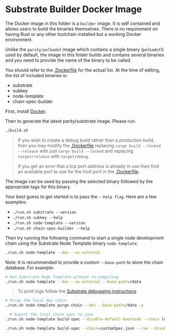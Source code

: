 # Substrate Builder Docker Image

The Docker image in this folder is a `builder` image. It is self contained and allows users to build the binaries themselves.
There is no requirement on having Rust or any other toolchain installed but a working Docker environment.

Unlike the `parity/polkadot` image which contains a single binary (`polkadot`!) used by default, the image in this folder builds and contains several binaries and you need to provide the name of the binary to be called.

You should refer to the [.Dockerfile](./substrate_builder.Dockerfile) for the actual list. At the time of editing, the list of included binaries is:

- substrate
- subkey
- node-template
- chain-spec-builder

First, install [Docker](https://docs.docker.com/get-docker/).

Then to generate the latest parity/substrate image. Please run:
```sh
./build.sh
```

> If you wish to create a debug build rather than a production build, then you may modify the [.Dockerfile](./substrate_builder.Dockerfile) replacing `cargo build --locked --release` with just `cargo build --locked` and replacing `target/release` with `target/debug`. 

> If you get an error that a tcp port address is already in use then find an available port to use for the host port in the [.Dockerfile](./substrate_builder.Dockerfile).

The image can be used by passing the selected binary followed by the appropriate tags for this binary.

Your best guess to get started is to pass the `--help flag`. Here are a few examples:

- `./run.sh substrate --version`
- `./run.sh subkey --help`
- `./run.sh node-template --version`
- `./run.sh chain-spec-builder --help`

Then try running the following command to start a single node development chain using the Substrate Node Template binary `node-template`:

```sh
./run.sh node-template --dev --ws-external
```

Note: It is recommended to provide a custom `--base-path` to store the chain database. For example:

```sh
# Run Substrate Node Template without re-compiling
./run.sh node-template --dev --ws-external --base-path=/data
```

> To print logs follow the [Substrate debugging instructions](https://docs.substrate.io/test/debug/).

```sh
# Purge the local dev chain
./run.sh node-template purge-chain --dev --base-path=/data -y
```
```sh
  # Export the local chain spec to json
./run.sh node-template build-spec --disable-default-bootnode --chain local > customSpec.json
```
```sh
./run.sh node-template build-spec --chain=customSpec.json --raw --disable-default-bootnode > customSpecRaw.json
```



